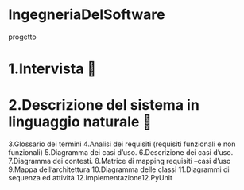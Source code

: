 # IngegneriaDelSoftware
progetto
# 1.Intervista :tulip: #
# 2.Descrizione del sistema in linguaggio naturale :tulip: #
3.Glossario dei termini 
4.Analisi dei requisiti (requisiti funzionali e non funzionali)
5.Diagramma dei casi d’uso.
6.Descrizione dei casi d’uso.
7.Diagramma dei contesti.
8.Matrice di mapping requisiti –casi d’uso
9.Mappa dell’architettura
10.Diagramma delle classi
11.Diagrammi di sequenza ed attività
12.Implementazione12.PyUnit

